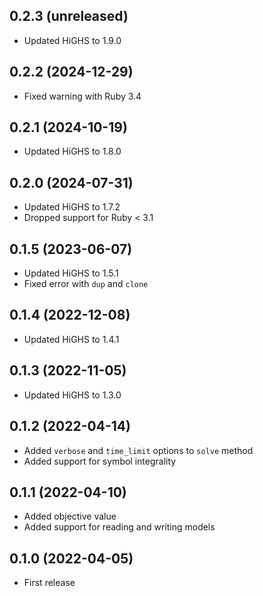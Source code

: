 ## 0.2.3 (unreleased)

- Updated HiGHS to 1.9.0

## 0.2.2 (2024-12-29)

- Fixed warning with Ruby 3.4

## 0.2.1 (2024-10-19)

- Updated HiGHS to 1.8.0

## 0.2.0 (2024-07-31)

- Updated HiGHS to 1.7.2
- Dropped support for Ruby < 3.1

## 0.1.5 (2023-06-07)

- Updated HiGHS to 1.5.1
- Fixed error with `dup` and `clone`

## 0.1.4 (2022-12-08)

- Updated HiGHS to 1.4.1

## 0.1.3 (2022-11-05)

- Updated HiGHS to 1.3.0

## 0.1.2 (2022-04-14)

- Added `verbose` and `time_limit` options to `solve` method
- Added support for symbol integrality

## 0.1.1 (2022-04-10)

- Added objective value
- Added support for reading and writing models

## 0.1.0 (2022-04-05)

- First release
